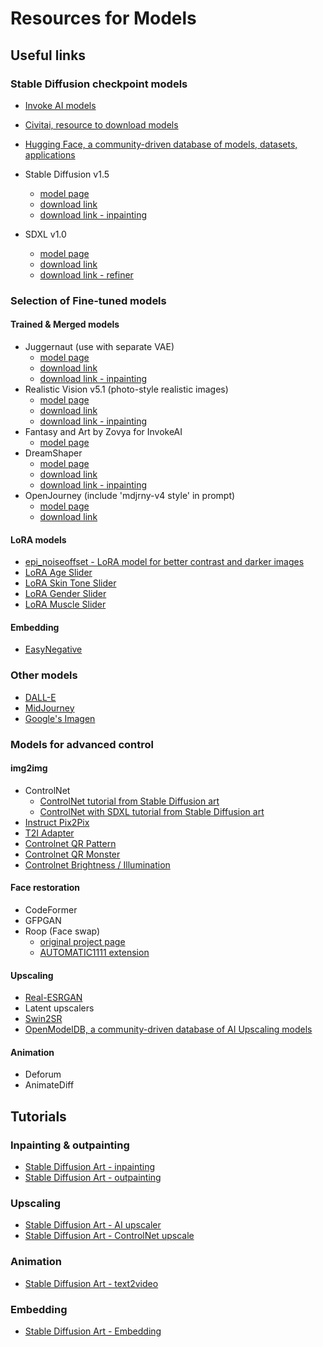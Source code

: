 # Resources for Models

## Useful links

### Stable Diffusion checkpoint models

- [Invoke AI models](https://models.invoke.ai/)
- [Civitai, resource to download models](https://civitai.com/models)
- [Hugging Face, a community-driven database of models, datasets, applications](https://huggingface.co/)

- Stable Diffusion v1.5
  - [model page](https://huggingface.co/runwayml/stable-diffusion-v1-5)
  - [download link](https://huggingface.co/runwayml/stable-diffusion-v1-5/resolve/main/v1-5-pruned.safetensors)
  - [download link - inpainting](https://huggingface.co/runwayml/stable-diffusion-inpainting/resolve/main/sd-v1-5-inpainting.ckpt)
- SDXL v1.0
  - [model page](https://huggingface.co/stabilityai/stable-diffusion-xl-base-1.0)
  - [download link](https://huggingface.co/stabilityai/stable-diffusion-xl-base-1.0/resolve/main/sd_xl_base_1.0_0.9vae.safetensors)
  - [download link - refiner](https://huggingface.co/stabilityai/stable-diffusion-xl-refiner-1.0/resolve/main/sd_xl_refiner_1.0_0.9vae.safetensors)

### Selection of Fine-tuned models

#### Trained & Merged models

- Juggernaut (use with separate VAE)
  - [model page](https://civitai.com/models/46422)
  - [download link](https://civitai.com/api/download/models/127207?type=Model&format=SafeTensor&size=pruned&fp=fp16)
  - [download link - inpainting](https://civitai.com/api/download/models/129549?type=Model&format=SafeTensor&size=full&fp=fp32)
- Realistic Vision v5.1 (photo-style realistic images)
  - [model page](https://civitai.com/models/4201/realistic-vision-v20)
  - [download link](https://civitai.com/api/download/models/130072?type=Model&format=SafeTensor&size=pruned&fp=fp16)
  - [download link - inpainting](https://civitai.com/api/download/models/130090)
- Fantasy and Art by Zovya for InvokeAI
  - [model page](https://huggingface.co/Hipsterusername/InvokeAI_Fantasy_and_Art_by_Zovya)
- DreamShaper
  - [model page](https://civitai.com/models/4384/dreamshaper)
  - [download link](https://civitai.com/api/download/models/128713?type=Model&format=SafeTensor&size=pruned&fp=fp16)
  - [download link - inpainting](https://civitai.com/api/download/models/131004)
- OpenJourney (include 'mdjrny-v4 style' in prompt)
  - [model page](https://huggingface.co/prompthero/openjourney)
  - [download link](https://huggingface.co/prompthero/openjourney/resolve/main/mdjrny-v4.safetensors)

#### LoRA models

- [epi_noiseoffset - LoRA model for better contrast and darker images](https://civitai.com/models/13941/epinoiseoffset)
- [LoRA Age Slider](https://civitai.com/models/128417/age-slider)
- [LoRA Skin Tone Slider](https://civitai.com/models/112594/skin-tone-slider-lora)
- [LoRA Gender Slider](https://civitai.com/models/112988/gender-slider-lora)
- [LoRA Muscle Slider](https://civitai.com/models/112658/muscle-slider-lora)

#### Embedding

- [EasyNegative](https://civitai.com/models/7808/easynegative)

### Other models

- [DALL-E](https://openai.com/dall-e-3)
- [MidJourney](https://www.midjourney.com/)
- [Google's Imagen](https://imagen.research.google/)

### Models for advanced control

#### img2img

- ControlNet
  - [ControlNet tutorial from Stable Diffusion art](https://stable-diffusion-art.com/controlnet/)
  - [ControlNet with SDXL tutorial from Stable Diffusion art](https://stable-diffusion-art.com/controlnet-sdxl/)
- [Instruct Pix2Pix](https://www.timothybrooks.com/instruct-pix2pix)
- [T2I Adapter](https://github.com/TencentARC/T2I-Adapter)
- [Controlnet QR Pattern](https://civitai.com/models/90940/controlnet-qr-pattern-qr-codes)
- [Controlnet QR Monster](https://huggingface.co/monster-labs/control_v1p_sd15_qrcode_monster)
- [Controlnet Brightness / Illumination](https://huggingface.co/ioclab/ioc-controlnet/tree/main/models)

#### Face restoration

- CodeFormer
- GFPGAN
- Roop (Face swap)
  - [original project page](https://github.com/s0md3v/roop)
  - [AUTOMATIC1111 extension](https://github.com/s0md3v/sd-webui-roop)

#### Upscaling

- [Real-ESRGAN](https://github.com/xinntao/Real-ESRGAN)
- Latent upscalers
- [Swin2SR](https://huggingface.co/docs/transformers/model_doc/swin2sr)
- [OpenModelDB, a community-driven database of AI Upscaling models](https://openmodeldb.info/)

#### Animation

- Deforum
- AnimateDiff

## Tutorials

### Inpainting & outpainting

- [Stable Diffusion Art - inpainting](https://stable-diffusion-art.com/inpainting_basics/)
- [Stable Diffusion Art - outpainting](https://stable-diffusion-art.com/outpainting/)

### Upscaling

- [Stable Diffusion Art - AI upscaler](https://stable-diffusion-art.com/ai-upscaler/)
- [Stable Diffusion Art - ControlNet upscale](https://stable-diffusion-art.com/controlnet-upscale/)

### Animation

- [Stable Diffusion Art - text2video](https://stable-diffusion-art.com/text-to-video/)

### Embedding
- [Stable Diffusion Art - Embedding](https://stable-diffusion-art.com/embedding/)
